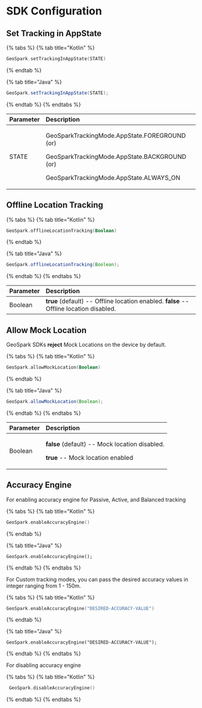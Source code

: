 # SDK Configuration

## Set Tracking in AppState

{% tabs %}
{% tab title="Kotlin" %}
```kotlin
GeoSpark.setTrackingInAppState(STATE)
```
{% endtab %}

{% tab title="Java" %}
```java
GeoSpark.setTrackingInAppState(STATE);
```
{% endtab %}
{% endtabs %}

<table>
  <thead>
    <tr>
      <th style="text-align:left"><b>Parameter</b>
      </th>
      <th style="text-align:left"><b>Description</b>
      </th>
    </tr>
  </thead>
  <tbody>
    <tr>
      <td style="text-align:left">STATE</td>
      <td style="text-align:left">
        <p>GeoSparkTrackingMode.AppState.FOREGROUND (or)</p>
        <p>GeoSparkTrackingMode.AppState.BACKGROUND (or)</p>
        <p>GeoSparkTrackingMode.AppState.ALWAYS_ON</p>
      </td>
    </tr>
  </tbody>
</table>

## Offline Location Tracking <a id="Offline-Location-Tracking"></a>

{% tabs %}
{% tab title="Kotlin" %}
```kotlin
GeoSpark.offlineLocationTracking(Boolean)
```
{% endtab %}

{% tab title="Java" %}
```java
GeoSpark.offlineLocationTracking(Boolean);
```
{% endtab %}
{% endtabs %}

| **Parameter** | **Description** |
| :--- | :--- |
| Boolean | **true** \(default\) -- Offline location enabled. **false** -- Offline location disabled. |

## Allow Mock Location

GeoSpark SDKs **reject** Mock Locations on the device by default.

{% tabs %}
{% tab title="Kotlin" %}
```kotlin
GeoSpark.allowMockLocation(Boolean)
```
{% endtab %}

{% tab title="Java" %}
```java
GeoSpark.allowMockLocation(Boolean);
```
{% endtab %}
{% endtabs %}

<table>
  <thead>
    <tr>
      <th style="text-align:left">Parameter</th>
      <th style="text-align:left">Description</th>
    </tr>
  </thead>
  <tbody>
    <tr>
      <td style="text-align:left">Boolean</td>
      <td style="text-align:left">
        <p><b>false</b> (default) -- Mock location disabled.</p>
        <p><b>true</b> -- Mock location enabled</p>
      </td>
    </tr>
  </tbody>
</table>

## Accuracy Engine

For enabling accuracy engine for Passive, Active, and Balanced tracking

{% tabs %}
{% tab title="Kotlin" %}
```kotlin
GeoSpark.enableAccuracyEngine()
```
{% endtab %}

{% tab title="Java" %}
```
GeoSpark.enableAccuracyEngine();
```
{% endtab %}
{% endtabs %}

For Custom tracking modes, you can pass the desired accuracy values in integer ranging from 1 - 150m.

{% tabs %}
{% tab title="Kotlin" %}
```kotlin
GeoSpark.enableAccuracyEngine("DESIRED-ACCURACY-VALUE")
```
{% endtab %}

{% tab title="Java" %}
```
GeoSpark.enableAccuracyEngine("DESIRED-ACCURACY-VALUE");
```
{% endtab %}
{% endtabs %}

For disabling accuracy engine

{% tabs %}
{% tab title="Kotlin" %}
```kotlin
 GeoSpark.disableAccuracyEngine()
```
{% endtab %}
{% endtabs %}

